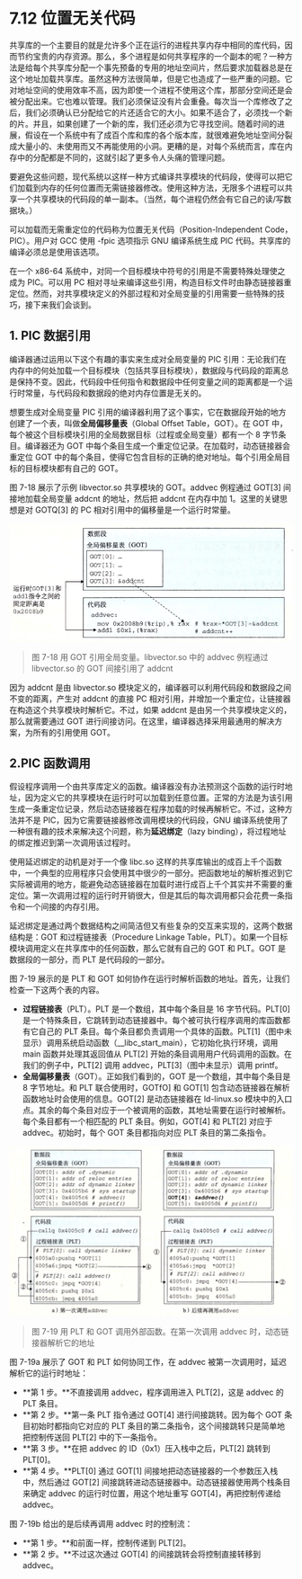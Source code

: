# 7.12 位置无关代码

共享库的一个主要目的就是允许多个正在运行的进程共享内存中相同的库代码，因而节约宝贵的内存资源。那么，多个进程是如何共享程序的一个副本的呢？一种方法是给每个共享库分配一个事先预备的专用的地址空间片，然后要求加载器总是在这个地址加载共享库。虽然这种方法很简单，但是它也造成了一些严重的问题。它对地址空间的使用效率不高，因为即使一个进程不使用这个库，那部分空间还是会被分配出来。它也难以管理。我们必须保证没有片会重叠。每次当一个库修改了之后，我们必须确认已分配给它的片还适合它的大小。如果不适合了，必须找一个新的片。并且，如果创建了一个新的库，我们还必须为它寻找空间。随着时间的进展，假设在一个系统中有了成百个库和库的各个版本库，就很难避免地址空间分裂成大量小的、未使用而又不再能使用的小洞。更糟的是，对每个系统而言，库在内存中的分配都是不同的，这就引起了更多令人头痛的管理问题。

要避免这些问题，现代系统以这样一种方式编译共享模块的代码段，使得可以把它们加载到内存的任何位置而无需链接器修改。使用这种方法，无限多个进程可以共享一个共享模块的代码段的单一副本。（当然，每个进程仍然会有它自己的读/写数据块。）

可以加载而无需重定位的代码称为位置无关代码（Position-Independent Code，PIC）。用户对 GCC 使用 -fpic 选项指示 GNU 编译系统生成 PIC 代码。共享库的编译必须总是使用该选项。

在一个 x86-64 系统中，对同一个目标模块中符号的引用是不需要特殊处理使之成为 PIC。可以用 PC 相对寻址来编译这些引用，构造目标文件时由静态链接器重定位。然而，对共享模块定义的外部过程和对全局变量的引用需要一些特殊的技巧，接下来我们会谈到。

## 1. PIC 数据引用

编译器通过运用以下这个有趣的事实来生成对全局变量的 PIC 引用：无论我们在内存中的何处加载一个目标模块（包括共享目标模块），数据段与代码段的距离总是保持不变。因此，代码段中任何指令和数据段中任何变量之间的距离都是一个运行时常量，与代码段和数据段的绝对内存位置是无关的。

想要生成对全局变量 PIC 引用的编译器利用了这个事实，它在数据段开始的地方创建了一个表，叫做**全局偏移量表**（Global Offset Table，GOT）。在 GOT 中，每个被这个目标模块引用的全局数据目标（过程或全局变量）都有一个 8 字节条目。编译器还为 GOT 中每个条目生成一个重定位记录。在加载时，动态链接器会重定位 GOT 中的每个条目，使得它包含目标的正确的绝对地址。每个引用全局目标的目标模块都有自己的 GOT。

图 7-18 展示了示例 libvector.so 共享模块的 GOT。addvec 例程通过 GOT\[3\] 间接地加载全局变量 addcnt 的地址，然后把 addcnt 在内存中加 1。这里的关键思想是对 GOTQ\[3\] 的 PC 相对引用中的偏移量是一个运行时常量。

![](../../.gitbook/assets/07-18%20用GOT引用全局变量.png)

> 图 7-18 用 GOT 引用全局变量。libvector.so 中的 addvec 例程通过 libvector.so 的 GOT 间接引用了 addcnt

因为 addcnt 是由 libvector.so 模块定义的，编译器可以利用代码段和数据段之间不变的距离，产生对 addcnt 的直接 PC 相对引用，并增加一个重定位，让链接器在构造这个共享模块时解析它。不过，如果 addcnt 是由另一个共享模块定义的，那么就需要通过 GOT 进行间接访问。在这里，编译器选择采用最通用的解决方案，为所有的引用使用 GOT。

## 2.PIC 函数调用

假设程序调用一个由共享库定义的函数。编译器没有办法预测这个函数的运行时地址，因为定义它的共享模块在运行时可以加载到任意位置。正常的方法是为该引用生成一条重定位记录，然后动态链接器在程序加载的时候再解析它。不过，这种方法并不是 PIC，因为它需要链接器修改调用模块的代码段，GNU 编译系统使用了一种很有趣的技术来解决这个问题，称为**延迟绑定**（lazy binding），将过程地址的绑定推迟到第一次调用该过程时。

使用延迟绑定的动机是对于一个像 libc.so 这样的共享库输出的成百上千个函数中，一个典型的应用程序只会使用其中很少的一部分。把函数地址的解析推迟到它实际被调用的地方，能避免动态链接器在加载时进行成百上千个其实并不需要的重定位。第一次调用过程的运行时开销很大，但是其后的每次调用都只会花费一条指令和一个间接的内存引用。

延迟绑定是通过两个数据结构之间简洁但又有些复杂的交互来实现的，这两个数据结构是：GOT 和过程链接表（Procedure Linkage Table，PLT）。如果一个目标模块调用定义在共享库中的任何函数，那么它就有自己的 GOT 和 PLT。GOT 是数据段的一部分，而 PLT 是代码段的一部分。

图 7-19 展示的是 PLT 和 GOT 如何协作在运行时解析函数的地址。首先，让我们检查一下这两个表的内容。

* **过程链接表**（PLT）。PLT 是一个数组，其中每个条目是 16 字节代码。PLT\[0\] 是一个特殊条目，它跳转到动态链接器中。每个被可执行程序调用的库函数都有它自己的 PLT 条目。每个条目都负责调用一个具体的函数。PLT\[1\]（图中未显示）调用系统启动函数（\_\_libc\_start\_main），它初始化执行环境，调用 main 函数并处理其返回值从 PLT\[2\] 开始的条目调用用户代码调用的函数。在我们的例子中，PLT\[2\] 调用 addvec，PLT\[3\]（图中未显示）调用 printf。
* **全局偏移量表**（GOT）。正如我们看到的，GOT 是一个数组，其中每个条目是 8 字节地址。和 PLT 联合使用时，GOTfO\] 和 GOT\[1\] 包含动态链接器在解析函数地址时会使用的信息。GOT\[2\] 是动态链接器在 ld-linux.so 模块中的入口点。其余的每个条目对应于一个被调用的函数，其地址需要在运行时被解析。每个条目都有一个相匹配的 PLT 条目。例如，GOT\[4\] 和 PLT\[2\] 对应于 addvec。初始时，每个 GOT 条目都指向对应 PLT 条目的第二条指令。

![](../../.gitbook/assets/0719-yong-plt-he-got-tiao-yong-wai-bu-han-shu-.png)

> 图 7-19 用 PLT 和 GOT 调用外部函数。在第一次调用 addvec 时，动态链接器解析它的地址

图 7-19a 展示了 GOT 和 PLT 如何协同工作，在 addvec 被第一次调用时，延迟解析它的运行时地址：

* **第 1 步。**不直接调用 addvec，程序调用进入 PLT\[2\]，这是 addvec 的 PLT 条目。
* **第 2 步。**第一条 PLT 指令通过 GOT\[4\] 进行间接跳转。因为每个 GOT 条目初始时都指向它对应的 PLT 条目的第二条指令，这个间接跳转只是简单地把控制传送回 PLT\[2\] 中的下一条指令。
* **第 3 步。**在把 addvec 的 ID（0x1）压入栈中之后，PLT\[2\] 跳转到 PLT\[0\]。
* **第 4 步。**PLT\[0\] 通过 GOT\[1\] 间接地把动态链接器的一个参数压入栈中，然后通过 GOT\[2\] 间接跳转进动态链接器中。动态链接器使用两个栈条目来确定 addvec 的运行时位置，用这个地址重写 GOT\[4\]，再把控制传递给 addvec。

图 7-19b 给出的是后续再调用 addvec 时的控制流：

* **第 1 步。**和前面一样，控制传递到 PLT\[2\]。
* **第 2 步。**不过这次通过 GOT\[4\] 的间接跳转会将控制直接转移到 addvec。

